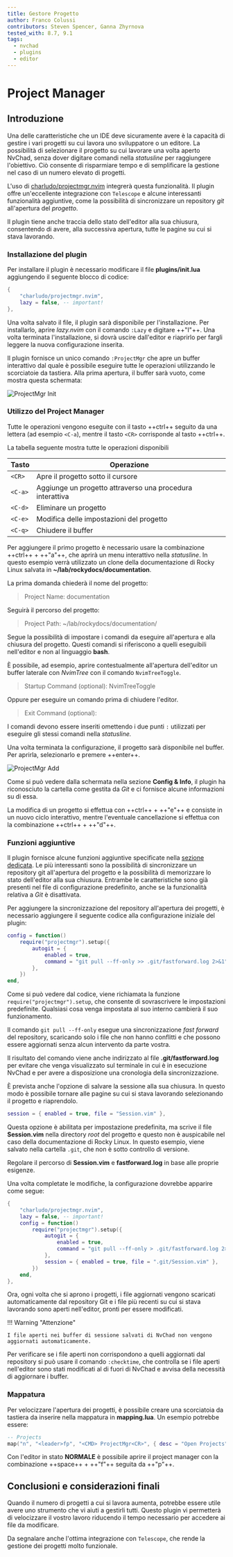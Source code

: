 ```yaml
---
title: Gestore Progetto
author: Franco Colussi
contributors: Steven Spencer, Ganna Zhyrnova
tested_with: 8.7, 9.1
tags:
  - nvchad
  - plugins
  - editor
---
```


# Project Manager

## Introduzione

Una delle caratteristiche che un IDE deve sicuramente avere è la capacità di gestire i vari progetti su cui lavora uno sviluppatore o un editore. La possibilità di selezionare il progetto su cui lavorare una volta aperto NvChad, senza dover digitare comandi nella *statusline* per raggiungere l'obiettivo. Ciò consente di risparmiare tempo e di semplificare la gestione nel caso di un numero elevato di progetti.

L'uso di [charludo/projectmgr.nvim](https://github.com/charludo/projectmgr.nvim) integrerà questa funzionalità. Il plugin offre un'eccellente integrazione con `Telescope` e alcune interessanti funzionalità aggiuntive, come la possibilità di sincronizzare un repository *git* all'apertura del *progetto*.

Il plugin tiene anche traccia dello stato dell'editor alla sua chiusura, consentendo di avere, alla successiva apertura, tutte le pagine su cui si stava lavorando.

### Installazione del plugin

Per installare il plugin è necessario modificare il file **plugins/init.lua** aggiungendo il seguente blocco di codice:

```lua
{
    "charludo/projectmgr.nvim",
    lazy = false, -- important!
},
```

Una volta salvato il file, il plugin sarà disponibile per l'installazione. Per installarlo, aprire *lazy.nvim* con il comando `:Lazy` e digitare ++"I"++. Una volta terminata l'installazione, si dovrà uscire dall'editor e riaprirlo per fargli leggere la nuova configurazione inserita.

Il plugin fornisce un unico comando `:ProjectMgr` che apre un buffer interattivo dal quale è possibile eseguire tutte le operazioni utilizzando le scorciatoie da tastiera. Alla prima apertura, il buffer sarà vuoto, come mostra questa schermata:

![ProjectMgr Init](./images/projectmgr_init.png)

### Utilizzo del Project Manager

Tutte le operazioni vengono eseguite con il tasto ++ctrl++ seguito da una lettera (ad esempio `<C-a`), mentre il tasto `<CR>` corrisponde al tasto ++ctrl++.

La tabella seguente mostra tutte le operazioni disponibili

| Tasto         | Operazione                                                |
| ------------- | --------------------------------------------------------- |
| `<CR>`  | Apre il progetto sotto il cursore                         |
| `<C-a>` | Aggiunge un progetto attraverso una procedura interattiva |
| `<C-d>` | Eliminare un progetto                                     |
| `<C-e>` | Modifica delle impostazioni del progetto                  |
| `<C-q>` | Chiudere il buffer                                        |

Per aggiungere il primo progetto è necessario usare la combinazione ++ctrl++ + ++"a"++, che aprirà un menu interattivo nella *statusline*. In questo esempio verrà utilizzato un clone della documentazione di Rocky Linux salvata in **~/lab/rockydocs/documentation**.

La prima domanda chiederà il nome del progetto:

> Project Name: documentation

Seguirà il percorso del progetto:

> Project Path: ~/lab/rockydocs/documentation/

Segue la possibilità di impostare i comandi da eseguire all'apertura e alla chiusura del progetto. Questi comandi si riferiscono a quelli eseguibili nell'editor e non al linguaggio **bash**.

È possibile, ad esempio, aprire contestualmente all'apertura dell'editor un buffer laterale con *NvimTree* con il comando `NvimTreeToggle`.

> Startup Command (optional): NvimTreeToggle

Oppure per eseguire un comando prima di chiudere l'editor.

> Exit Command (optional):

I comandi devono essere inseriti omettendo i due punti `:` utilizzati per eseguire gli stessi comandi nella *statusline.*

Una volta terminata la configurazione, il progetto sarà disponibile nel buffer. Per aprirla, selezionarlo e premere ++enter++.

![ProjectMgr Add](./images/projectmgr_add.png)

Come si può vedere dalla schermata nella sezione **Config & Info**, il plugin ha riconosciuto la cartella come gestita da *Git* e ci fornisce alcune informazioni su di essa.

La modifica di un progetto si effettua con ++ctrl++ + ++"e"++ e consiste in un nuovo ciclo interattivo, mentre l'eventuale cancellazione si effettua con la combinazione ++ctrl++ + ++"d"++.

### Funzioni aggiuntive

Il plugin fornisce alcune funzioni aggiuntive specificate nella [sezione dedicata](https://github.com/charludo/projectmgr.nvim#%EF%B8%8F-configuration). Le più interessanti sono la possibilità di sincronizzare un repository git all'apertura del progetto e la possibilità di memorizzare lo stato dell'editor alla sua chiusura. Entrambe le caratteristiche sono già presenti nel file di configurazione predefinito, anche se la funzionalità relativa a *Git* è disattivata.

Per aggiungere la sincronizzazione del repository all'apertura dei progetti, è necessario aggiungere il seguente codice alla configurazione iniziale del plugin:

```lua
config = function()
    require("projectmgr").setup({
        autogit = {
            enabled = true,
            command = "git pull --ff-only >> .git/fastforward.log 2>&1",
        },
    })
end,
```

Come si può vedere dal codice, viene richiamata la funzione `require("projectmgr").setup`, che consente di sovrascrivere le impostazioni predefinite. Qualsiasi cosa venga impostata al suo interno cambierà il suo funzionamento.

Il comando `git pull --ff-only` esegue una sincronizzazione *fast forward* del repository, scaricando solo i file che non hanno conflitti e che possono essere aggiornati senza alcun intervento da parte vostra.

Il risultato del comando viene anche indirizzato al file **.git/fastforward.log** per evitare che venga visualizzato sul terminale in cui è in esecuzione NvChad e per avere a disposizione una cronologia della sincronizzazione.

È prevista anche l'opzione di salvare la sessione alla sua chiusura. In questo modo è possibile tornare alle pagine su cui si stava lavorando selezionando il progetto e riaprendolo.

```lua
session = { enabled = true, file = "Session.vim" },
```

Questa opzione è abilitata per impostazione predefinita, ma scrive il file **Session.vim** nella directory *root* del progetto e questo non è auspicabile nel caso della documentazione di Rocky Linux. In questo esempio, viene salvato nella cartella `.git`, che non è sotto controllo di versione.

Regolare il percorso di **Session.vim** e **fastforward.log** in base alle proprie esigenze.

Una volta completate le modifiche, la configurazione dovrebbe apparire come segue:

```lua
{
    "charludo/projectmgr.nvim",
    lazy = false, -- important!
    config = function()
        require("projectmgr").setup({
            autogit = {
                enabled = true,
                command = "git pull --ff-only > .git/fastforward.log 2>&1",
            },
            session = { enabled = true, file = ".git/Session.vim" },
        })
    end,
},
```

Ora, ogni volta che si aprono i progetti, i file aggiornati vengono scaricati automaticamente dal repository Git e i file più recenti su cui si stava lavorando sono aperti nell'editor, pronti per essere modificati.

!!! Warning "Attenzione"

    I file aperti nei buffer di sessione salvati di NvChad non vengono aggiornati automaticamente.

Per verificare se i file aperti non corrispondono a quelli aggiornati dal repository si può usare il comando `:checktime`, che controlla se i file aperti nell'editor sono stati modificati al di fuori di NvChad e avvisa della necessità di aggiornare i buffer.

### Mappatura

Per velocizzare l'apertura dei progetti, è possibile creare una scorciatoia da tastiera da inserire nella mappatura in **mapping.lua**. Un esempio potrebbe essere:

```lua
-- Projects
map("n", "<leader>fp", "<CMD> ProjectMgr<CR>", { desc = "Open Projects" })
```

Con l'editor in stato **NORMALE** è possibile aprire il project manager con la combinazione ++space++ + ++"f"++ seguita da ++"p"++.

## Conclusioni e considerazioni finali

Quando il numero di progetti a cui si lavora aumenta, potrebbe essere utile avere uno strumento che vi aiuti a gestirli tutti. Questo plugin vi permetterà di velocizzare il vostro lavoro riducendo il tempo necessario per accedere ai file da modificare.

Da segnalare anche l'ottima integrazione con `Telescope`, che rende la gestione dei progetti molto funzionale.
